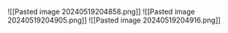 ![[Pasted image 20240519204858.png]]
![[Pasted image 20240519204905.png]]
![[Pasted image 20240519204916.png]]
